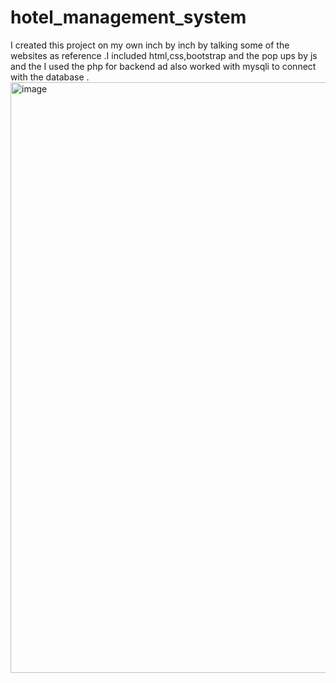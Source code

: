 # hotel_management_system
I created this project on my own inch by inch by talking some of the websites as reference .I included html,css,bootstrap and the pop ups  by js and the I used the php for backend ad also worked with mysqli to connect with the database .
<img width="945" alt="image" src="https://github.com/NavyaVeeram/hotel_management_system/assets/113278607/20b1a3af-afec-4e9e-9cc9-83554d621024">
